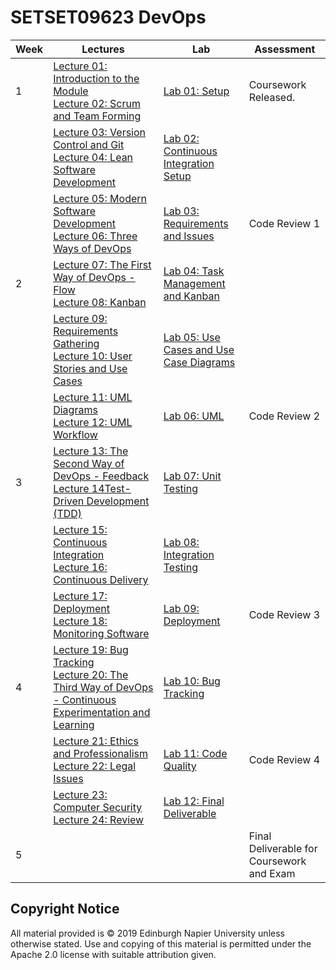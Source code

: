 # SETSET09623 DevOps

| Week | Lectures | Lab | Assessment |
|------|----------|-----|------------|
| 1 | [Lecture 01: Introduction to the Module](lectures/lecture01) <br> [Lecture 02: Scrum and Team Forming](lectures/lecture02) | [Lab 01: Setup](labs/lab01) | Coursework Released. |
|   | [Lecture 03: Version Control and Git](lectures/lecture03) <br> [Lecture 04: Lean Software Development](lectures/lecture04) | [Lab 02: Continuous Integration Setup](labs/lab02) | |
|   | [Lecture 05: Modern Software Development](lectures/lecture05) <br> [Lecture 06: Three Ways of DevOps](lectures/lecture06) | [Lab 03: Requirements and Issues](labs/lab03) | Code Review 1 |
| 2 | [Lecture 07: The First Way of DevOps - Flow](lectures/lecture07) <br> [Lecture 08: Kanban](lectures/lecture08) | [Lab 04: Task Management and Kanban](labs/lab04) | |
|   | [Lecture 09: Requirements Gathering](lectures/lecture09) <br> [Lecture 10: User Stories and Use Cases](lectures/lecture10) | [Lab 05: Use Cases and Use Case Diagrams](labs/lab05) | |
|   | [Lecture 11: UML Diagrams](lectures/lecture11) <br> [Lecture 12: UML Workflow](lectures/lecture12) | [Lab 06: UML](labs/lab06) | Code Review 2 |
| 3 | [Lecture 13: The Second Way of DevOps - Feedback](lectures/lecture13) <br> [Lecture 14Test-Driven Development (TDD)](lectures/lecture14) | [Lab 07: Unit Testing](labs/lab07) | |
|   | [Lecture 15: Continuous Integration](lectures/lecture15) <br> [Lecture 16: Continuous Delivery](lectures/lecture16) | [Lab 08: Integration Testing](labs/lab08) | |
|   | [Lecture 17: Deployment](lectures/lecture17) <br> [Lecture 18: Monitoring Software](lectures/lecture18) | [Lab 09: Deployment](labs/lab09) | Code Review 3 |
| 4 | [Lecture 19: Bug Tracking](lectures/lecture19) <br> [Lecture 20: The Third Way of DevOps - Continuous Experimentation and Learning](lectures/lecture20) | [Lab 10: Bug Tracking](labs/lab10) | |
|   | [Lecture 21: Ethics and Professionalism](lectures/lecture21) <br> [Lecture 22: Legal Issues](lectures/lecture22) | [Lab 11: Code Quality](labs/lab11) | Code Review 4 |
|   | [Lecture 23: Computer Security](lectures/lecture23) <br> [Lecture 24: Review](lectures/lecture24) | [Lab 12: Final Deliverable](labs/lab12) | |
| 5 | | | Final Deliverable for Coursework and Exam |


## Copyright Notice

All material provided is &copy; 2019 Edinburgh Napier University unless otherwise stated.  Use and copying of this material is permitted under the Apache 2.0 license with suitable attribution given.
